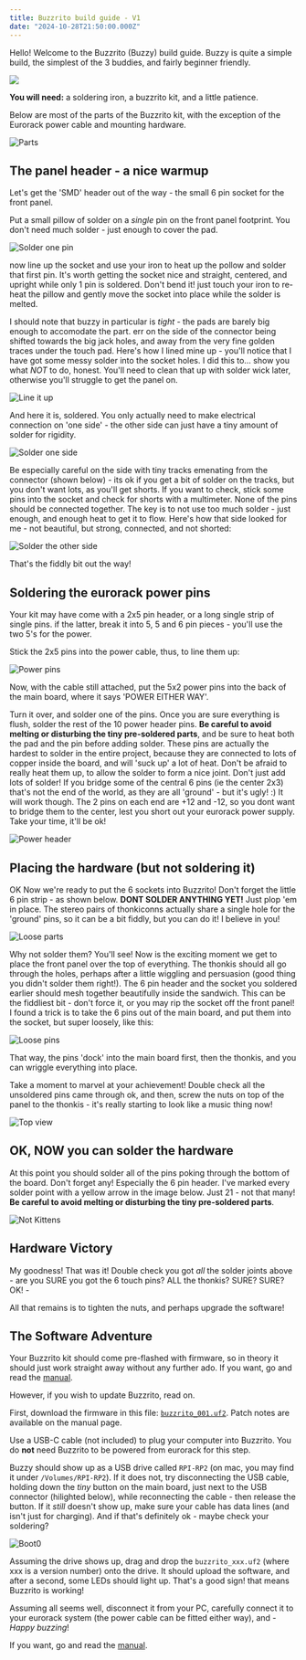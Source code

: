 ```yaml
---
title: Buzzrito build guide - V1
date: "2024-10-28T21:50:00.000Z"
---
```


Hello! Welcome to the Buzzrito (Buzzy) build  guide.
Buzzy is quite a simple build, the simplest of the 3 buddies, and fairly beginner friendly. 

<img src="/buzzritospin.gif">

**You will need:** a soldering iron, a buzzrito kit, and a little patience.

Below are most of the parts of the Buzzrito kit, with the exception of the Eurorack power cable and  mounting hardware.

![Parts](/buzzrito-build-guide/IMG_7214.jpeg)

## The panel header - a nice warmup

Let's get the 'SMD' header out of the way - the small 6 pin socket for the front panel.

Put a small pillow of solder on a *single* pin on the front panel footprint. You don't need much solder - just enough to cover the pad.

![Solder one pin](/buzzrito-build-guide/IMG_7248.jpeg)

now line up the socket and use your iron to heat up the pollow and solder that first pin. It's worth getting the socket nice and straight, centered, and upright while only 1 pin is soldered. Don't bend it! just touch your iron to re-heat the pillow and gently move the socket into place while the solder is melted. 

I should note that buzzy in particular is *tight* - the pads are barely big enough to accomodate the part. err on the side of the connector being shifted towards the big jack holes, and away from the very fine golden traces under the touch pad. Here's how I lined mine up - you'll notice that I have got some messy solder into the socket holes. I did this to... show you what *NOT* to do, honest. You'll need to clean that up with solder wick later, otherwise you'll struggle to get the panel on. 

![Line it up](/buzzrito-build-guide/IMG_7249.jpeg)

And here it is, soldered. You only actually need to make electrical connection on 'one side' - the other side can just have a tiny amount of solder for rigidity. 

![Solder one side](/buzzrito-build-guide/IMG_7250.jpeg)

Be especially careful on the side with tiny tracks emenating from the connector (shown below) - its ok if you get a bit of solder on the tracks, but you don't want lots, as you'll get shorts. If you want to check, stick some pins into the socket and check for shorts with a multimeter. None of the pins should be connected together. The key is to not use too much solder - just enough, and enough heat to get it to flow. Here's how that side looked for me - not beautiful, but strong, connected, and not shorted:

![Solder the other side](/buzzrito-build-guide/IMG_7251.jpeg)

That's the fiddly bit out the way!

## Soldering the eurorack power pins

Your kit may have come with a 2x5 pin header, or a long single strip of single pins. if the latter, break it into 5, 5 and 6 pin pieces - you'll use the two 5's for the power.

Stick the 2x5 pins into the power cable, thus, to line them up:

![Power pins](/buzzrito-build-guide/IMG_7244.jpeg)

Now, with the cable still attached, put the 5x2 power pins into the back of the main board, where it says 'POWER EITHER WAY'.

Turn it over, and solder one of the pins. Once you are sure everything is flush, solder the rest of the 10 power header pins. **Be careful to avoid melting or disturbing the tiny pre-soldered parts**, and be sure to heat both the pad and the pin before adding solder. These pins are actually the hardest to solder in the entire project, because they are connected to lots of copper inside the board, and will 'suck up' a lot of heat. Don't be afraid to really heat them up, to allow the solder to form a nice joint. Don't just add lots of solder! If you bridge some of the central 6 pins (ie the center 2x3) that's not the end of the world, as they are all 'ground' - but it's ugly! :) It will work though. The 2 pins on each end are +12 and -12, so you dont want to bridge them to the center, lest you short out your eurorack power supply. Take your time, it'll be ok!  

![Power header](/buzzrito-build-guide/IMG_7246.jpeg)

## Placing the hardware (but not soldering it) 
OK Now we're ready to put the 6 sockets into Buzzrito! Don't forget the little 6 pin strip - as shown below. **DONT SOLDER ANYTHING YET!** Just plop 'em in place. The stereo pairs of thonkiconns actually share a single hole for the 'ground' pins, so it can be a bit fiddly, but you can do it! I believe in you!

![Loose parts](/buzzrito-build-guide/IMG_7252.jpeg)

Why not solder them? You'll see! Now is the exciting moment we get to place the front panel over the top of everything. The thonkis should all go through the holes, perhaps after a little wiggling and persuasion (good thing you didn't solder them right!). The 6 pin header and the socket you soldered earlier should mesh together beautifully inside the sandwich. This can be the fiddliest bit - don't force it, or you may rip the socket off the front panel! I found a trick is to take the 6 pins out of the main board, and put them into the socket, but super loosely, like this:

![Loose pins](/buzzrito-build-guide/IMG_7253.jpeg)

That way, the pins 'dock' into the main board first, then the thonkis, and you can wriggle everything into place.

Take a moment to marvel at your achievement! Double check all the unsoldered pins came through ok, and then, screw the nuts on top of the panel to the thonkis - it's really starting to look like a music thing now! 

![Top view](/buzzrito-build-guide/IMG_7217.jpeg)

## OK, NOW you can solder the hardware
At this point you should solder all of the pins poking through the bottom of the board. Don't forget any! Especially the 6 pin header. I've marked every solder point with a yellow arrow in the image below. Just 21 - not that many! **Be careful to avoid melting or disturbing the tiny pre-soldered parts**.

![Not Kittens](/buzzrito-build-guide/IMG_7255.jpeg)

## Hardware Victory
My goodness! That was it! Double check you got *all* the solder joints above - are you SURE you got the 6 touch pins? ALL the thonkis? SURE? SURE? OK! - 

All that remains is to tighten the nuts, and perhaps upgrade the software!

## The Software Adventure

Your Buzzrito kit should come pre-flashed with firmware, so in theory it should just work straight away without any further ado. If you want, go and read the <a href="docs/buzzrito-manual">manual</a>.

However, if you wish to update Buzzrito, read on.

First, download the firmware in this file: <a href="buddies-firmware/buzzrito_001.uf2">`buzzrito_001.uf2`</a>. Patch notes are available on the manual page.

Use a USB-C cable (not included) to plug your computer into Buzzrito. You do **not** need Buzzrito to be powered from eurorack for this step. 

Buzzy should show up as a USB drive called `RPI-RP2` (on mac, you may find it under `/Volumes/RPI-RP2`). If it does not, try disconnecting the USB cable, holding down the *tiny* button on the main board, just next to the USB connector (hilighted below), while reconnecting the cable - then release the button. If it *still* doesn't show up, make sure your cable has data lines (and isn't just for charging). And if that's definitely ok - maybe check your soldering?

![Boot0](/buzzrito-build-guide/IMG_7255_2.jpeg)

Assuming the drive shows up, drag and drop the `buzzrito_xxx.uf2` (where xxx is a version number) onto the drive. It should upload the software, and after a second, some LEDs should light up. That's a good sign! that means Buzzrito is working! 

Assuming all seems well, disconnect it from your PC, carefully connect it to your eurorack system (the power cable can be fitted either way), and -  *Happy buzzing*!

If you want, go and read the <a href="docs/buzzrito-manual">manual</a>.
